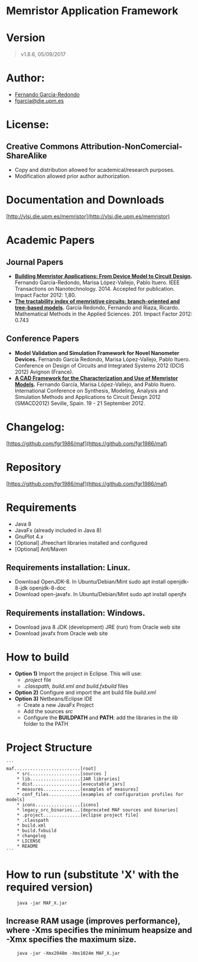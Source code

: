 # Memristor Application Framework

# Version
> v1.8.6, 05/09/2017

# Author:
* [Fernando García-Redondo](http://www.fernandeando.com/profile.html)
* [fgarcia@die.upm.es](mailto:fgarcia@die.upm.es)

# License:
## **Creative Commons Attribution-NonComercial-ShareAlike**
* Copy and distribution allowed for academical/research purposes.
* Modification allowed prior author authorization.

# Documentation and Downloads
[http://vlsi.die.upm.es/memristor](http://vlsi.die.upm.es/memristor)

# Academic Papers
## Journal Papers
* **[Building Memristor Applications: From Device Model to Circuit Design](http://dx.doi.org/10.1109/TNANO.2014.2345093).** Fernando García-Redondo, Marisa López-Vallejo, Pablo Ituero. IEEE Transactions on Nanotechnology. 2014. Accepted for publication. Impact Factor 2012: 1,80.
* **[The tractability index of memristive circuits: branch-oriented and tree-based models](http://oa.upm.es/10286/1/tractmem1.pdf).** García Redondo, Fernando and Riaza, Ricardo. Mathematical Methods in the Applied Sciences. 201. Impact Factor 2012: 0.743

## Conference Papers
* **Model Validation and Simulation Framework for Novel Nanometer Devices.** Fernando García Redondo, Marisa López-Vallejo, Pablo Ituero. Conference on Design of Circuits and Integrated Systems 2012 (DCIS 2012) Avignon (France).
* **[A CAD Framework for the Characterization and Use of Memristor Models](http://dx.doi.org/10.1109/SMACD.2012.6339408).** Fernando García, Marisa López-Vallejo, and Pablo Ituero. International Conference on Synthesis, Modeling, Analysis and Simulation Methods and Applications to Circuit Design 2012 (SMACD2012) Seville, Spain. 19 - 21 September 2012.

# Changelog:
[https://github.com/fgr1986/maf](https://github.com/fgr1986/maf)

# Repository
[https://github.com/fgr1986/maf](https://github.com/fgr1986/maf)


# Requirements
* Java 8
* JavaFx (already included in Java 8)
* GnuPlot 4.x
* [Optional] Jfreechart libraries installed and configured
* [Optional] Ant/Maven

## Requirements installation: Linux.
* Download OpenJDK-8. In Ubuntu/Debian/Mint
		sudo apt install openjdk-8-jdk openjdk-8-doc
* Download open-javafx. In Ubuntu/Debian/Mint
		sudo apt install openjfx

## Requirements installation: Windows.
* Download java 8 JDK (development) JRE (run) from Oracle web site
* Download javafx from Oracle web site

# How to build
* **Option 1)** Import the project in Eclipse. This will use:
	* *.project* file
	* *.classpath, build.xml and build.fxbuild* files
* **Option 2)** Configure and import the ant build file *build.xml*
* **Option 3)** Netbeans/Eclipse IDE
	* Create a new JavaFx Project
	* Add the sources *src*
	* Configure the **BUILDPATH** and **PATH**: add the libraries in the *lib* folder to the PATH

# Project Structure

	```
	maf.........................[root]
	    * src...................[sources ]
	    * lib...................[JAR libraries]
	    * dist..................[executable jars]
	    * measures..............[examples of measures]
	    * conf_files............[examples of configuration profiles for models]
	    * icons.................[icons]
	    * legacy_src_binaries...[deprecated MAF sources and binaries]
	    * .project..............[eclipse project file]
	    * .classpath
	    * build.xml
	    * build.fxbuild
	    * changelog
	    * LICENSE
	    * README
	```

# How to run (substitute 'X' with the required version)

		java -jar MAF_X.jar

## Increase RAM usage (improves performance), where  -Xms specifies the minimum heapsize and -Xmx specifies the maximum size.

		java -jar -Xmx2048m -Xms1024m MAF_X.jar

